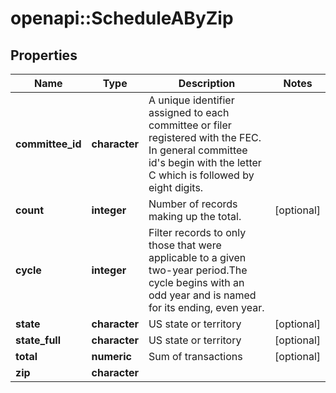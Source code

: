 # openapi::ScheduleAByZip


## Properties
Name | Type | Description | Notes
------------ | ------------- | ------------- | -------------
**committee_id** | **character** |  A unique identifier assigned to each committee or filer registered with the FEC. In general committee id&#39;s begin with the letter C which is followed by eight digits.  | 
**count** | **integer** |  Number of records making up the total.  | [optional] 
**cycle** | **integer** |  Filter records to only those that were applicable to a given two-year period.The cycle begins with an odd year and is named for its ending, even year.  | 
**state** | **character** | US state or territory | [optional] 
**state_full** | **character** | US state or territory | [optional] 
**total** | **numeric** | Sum of transactions | [optional] 
**zip** | **character** |  | 


